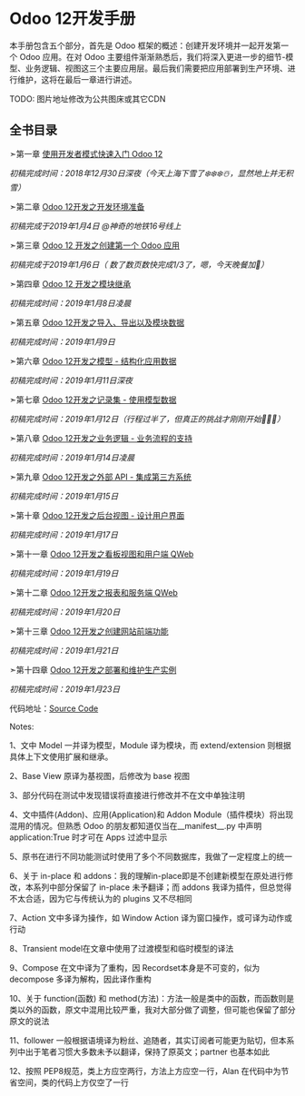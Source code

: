 # Odoo 12开发手册

本手册包含五个部分，首先是 Odoo 框架的概述：创建开发环境并一起开发第一个 Odoo 应用。在对 Odoo 主要组件渐渐熟悉后，我们将深入更进一步的细节-模型、业务逻辑、视图这三个主要应用层。最后我们需要把应用部署到生产环境、进行维护，这将在最后一章进行讲述。

TODO: 图片地址修改为公共图床或其它CDN 

## 全书目录

➣第一章 [使用开发者模式快速入门 Odoo 12](1.md)

*初稿完成时间：2018年12月30日深夜（今天上海下雪了❄️❄️❄️☃️，显然地上并无积雪）*

➣第二章 [Odoo 12开发之开发环境准备](2.md)

*初稿完成于2019年1月4日 @神奇的地铁16号线上*

➣第三章 [Odoo 12 开发之创建第一个 Odoo 应用](3.md)

*初稿完成于2019年1月6日（ 数了数页数快完成1/3了，嗯，今天晚餐加🍗）*

➣第四章 [Odoo 12 开发之模块继承](4.md)

*初稿完成时间：2019年1月8日凌晨*

➣第五章 [Odoo 12开发之导入、导出以及模块数据](5.md)

*初稿完成时间：2019年1月9日*

➣第六章 [Odoo 12开发之模型 - 结构化应用数据](6.md)

*初稿完成时间：2019年1月11日深夜*

➣第七章 [Odoo 12开发之记录集 - 使用模型数据](7.md)

*初稿完成时间：2019年1月12日（行程过半了，但真正的挑战才刚刚开始💪💪💪）*

➣第八章 [Odoo 12开发之业务逻辑 - 业务流程的支持](8.md)

*初稿完成时间：2019年1月14日凌晨*

➣第九章 [Odoo 12开发之外部 API - 集成第三方系统](9.md)

*初稿完成时间：2019年1月15日*

➣第十章 [Odoo 12开发之后台视图 - 设计用户界面](10.md)

*初稿完成时间：2019年1月17日*

➣第十一章 [Odoo 12开发之看板视图和用户端 QWeb](11.md)

*初稿完成时间：2019年1月19日*

➣第十二章 [Odoo 12开发之报表和服务端 QWeb](12.md)

*初稿完成时间：2019年1月20日*

➣第十三章 [Odoo 12开发之创建网站前端功能](13.md)

*初稿完成时间：2019年1月21日*

➣第十四章 [Odoo 12开发之部署和维护生产实例](14.md)

*初稿完成时间：2019年1月23日*

代码地址：[Source Code](source_code)

Notes:

1、文中 Model 一并译为模型，Module 译为模块，而 extend/extension 则根据具体上下文使用扩展和继承。

2、Base View 原译为基视图，后修改为 base 视图

3、部分代码在测试中发现错误将直接进行修改并不在文中单独注明

4、文中插件(Addon)、应用(Application)和 Addon Module（插件模块）将出现混用的情况。但熟悉 Odoo 的朋友都知道仅当在__manifest__.py 中声明 application:True 时才可在 Apps 过滤中显示

5、原书在进行不同功能测试时使用了多个不同数据库，我做了一定程度上的统一

6、关于 in-place 和 addons：我的理解in-place即是不创建新模型在原处进行修改，本系列中部分保留了 in-place 未予翻译；而 addons 我译为插件，但总觉得不太合适，因为它与传统认为的 plugins 又不尽相同

7、Action 文中多译为操作，如 Window Action 译为窗口操作，或可译为动作或行动

8、Transient model在文章中使用了过渡模型和临时模型的译法

9、Compose 在文中译为了重构，因 Recordset本身是不可变的，似为 decompose 多译为解构，因此译作重构

10、关于 function(函数) 和 method(方法)：方法一般是类中的函数，而函数则是类以外的函数，原文中混用比较严重，我对大部分做了调整，但可能也保留了部分原文的说法

11、follower 一般根据语境译为粉丝、追随者，其实订阅者可能更为贴切，但本系列中出于笔者习惯大多数未予以翻译，保持了原英文；partner 也基本如此

12、按照 PEP8规范，类上方应空两行，方法上方应空一行，Alan 在代码中为节省空间，类的代码上方仅空了一行